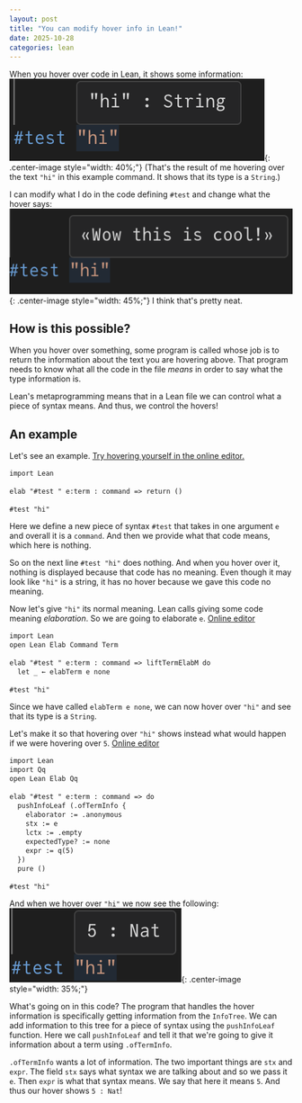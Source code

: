 ```yaml
---
layout: post
title: "You can modify hover info in Lean!"
date: 2025-10-28
categories: lean
---
```


When you hover over code in Lean, it shows some information:
![Hovering over a string](/assets/images/hover/hover_image_1.png){: .center-image style="width: 40%;"}
(That's the result of me hovering over the text `"hi"` in this example command. It shows that its type is a `String`.)

I can modify what I do in the code defining `#test` and change what the hover says:
![The hover now shows different text](/assets/images/hover/hover_image_2.png){: .center-image style="width: 45%;"}
I think that's pretty neat.

## How is this possible?
When you hover over something, some program is called whose job is to return the information about the text you are hovering above. That program needs to know what all the code in the file *means* in order to say what the type information is.

Lean's metaprogramming means that in a Lean file we can control what a piece of syntax means. And thus, we control the hovers!

## An example
Let's see an example. [Try hovering yourself in the online editor.](https://live.lean-lang.org/#codez=JYWwDg9gTgLgBAGQKYEMB2AoDSA2KBGcARAMQxIDO8RcSAXOVCHHXAMYQgjoAmcAvAD44UJDACuUNHAAUASixlK1ABbAiQA)
```lean
import Lean

elab "#test " e:term : command => return ()

#test "hi"
```

Here we define a new piece of syntax `#test` that takes in one argument `e` and overall it is a `command`. And then we provide what that code means, which here is nothing.

So on the next line `#test "hi"` does nothing. And when you hover over it, nothing is displayed because that code has no meaning. Even though it may look like `"hi"` is a string, it has no hover because we gave this code no meaning.

Now let's give `"hi"` its normal meaning. Lean calls giving some code meaning *elaboration*. So we are going to elaborate `e`. [Online editor](https://live.lean-lang.org/#codez=JYWwDg9gTgLgBAGQKYEMB2AoCYlsavAUQBsUAjOAYQhBHQBM4AVJKEDDJUigIgGIYSAM7wecJAC5BbOBLgBjGnTSMAvAD44xYADMYLNiXIBZOPQgY4WpPAD6cQAmE47gZDi4aCGiQcBw0QAWwDxAA)
```lean
import Lean
open Lean Elab Command Term

elab "#test " e:term : command => liftTermElabM do
  let _ ← elabTerm e none

#test "hi"
```
Since we have called `elabTerm e none`, we can now hover over `"hi"` and see that its type is a `String`.

Let's make it so that hovering over `"hi"` shows instead what would happen if we were hovering over `5`. [Online editor](https://live.lean-lang.org/#codez=JYWwDg9gTgLgBAGQKYEMB2AoUlZwIoCOGEYSaiq5AogDYoBG+RGSdjARAMQxIDO87OEgBcPKCDjC4AYwggQ6ACZwAvAD44iiBjhwwAV14ALAJJoAZhGQpzcABQA6COYAqScWctwA3jt1C2aBQYaEkVOAd0CDQATxAIQz9dfgAPMKEkuBppGDThcIckcBgYzKQU0hykRRcY0gB+dLRopDKKqHSCOwBWAEo/AF9+3QMoJHt+jG4+ASNgdiA)
```lean
import Lean
import Qq
open Lean Elab Qq

elab "#test " e:term : command => do
  pushInfoLeaf (.ofTermInfo {
    elaborator := .anonymous
    stx := e
    lctx := .empty
    expectedType? := none
    expr := q(5)
  })
  pure ()

#test "hi"
```
And when we hover over `"hi"` we now see the following:
![Hover now shows information for the number `5`](/assets/images/hover/hover_image_3.png){: .center-image style="width: 35%;"}

What's going on in this code? The program that handles the hover information is specifically getting information from the `InfoTree`. We can add information to this tree for a piece of syntax using the `pushInfoLeaf` function. Here we call `pushInfoLeaf` and tell it that we're going to give it information about a term using `.ofTermInfo`.

`.ofTermInfo` wants a lot of information. The two important things are `stx` and `expr`. The field `stx` says what syntax we are talking about and so we pass it `e`. Then `expr` is what that syntax means. We say that here it means `5`. And thus our hover shows `5 : Nat`!
